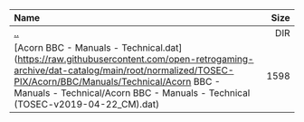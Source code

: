 |Name|Size|
|:---|---:|
|[..](../index.html)|DIR|
|[Acorn BBC - Manuals - Technical.dat](https://raw.githubusercontent.com/open-retrogaming-archive/dat-catalog/main/root/normalized/TOSEC-PIX/Acorn/BBC/Manuals/Technical/Acorn BBC - Manuals - Technical/Acorn BBC - Manuals - Technical (TOSEC-v2019-04-22_CM).dat)|1598|

